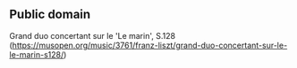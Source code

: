 
## Public domain

Grand duo concertant sur le 'Le marin', S.128
(https://musopen.org/music/3761/franz-liszt/grand-duo-concertant-sur-le-le-marin-s128/)

